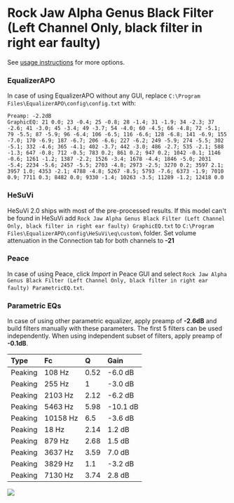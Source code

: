 # Rock Jaw Alpha Genus Black Filter (Left Channel Only, black filter in right ear faulty)
See [usage instructions](https://github.com/jaakkopasanen/AutoEq#usage) for more options.

### EqualizerAPO
In case of using EqualizerAPO without any GUI, replace `C:\Program Files\EqualizerAPO\config\config.txt`
with:
```
Preamp: -2.2dB
GraphicEQ: 21 0.0; 23 -0.4; 25 -0.8; 28 -1.4; 31 -1.9; 34 -2.3; 37 -2.6; 41 -3.0; 45 -3.4; 49 -3.7; 54 -4.0; 60 -4.5; 66 -4.8; 72 -5.1; 79 -5.5; 87 -5.9; 96 -6.4; 106 -6.5; 116 -6.6; 128 -6.8; 141 -6.9; 155 -7.0; 170 -6.9; 187 -6.7; 206 -6.6; 227 -6.2; 249 -5.9; 274 -5.5; 302 -5.1; 332 -4.6; 365 -4.1; 402 -3.7; 442 -3.0; 486 -2.7; 535 -2.1; 588 -1.3; 647 -0.8; 712 -0.5; 783 0.2; 861 0.2; 947 0.2; 1042 -0.1; 1146 -0.6; 1261 -1.2; 1387 -2.2; 1526 -3.4; 1678 -4.4; 1846 -5.0; 2031 -5.4; 2234 -5.6; 2457 -5.5; 2703 -4.8; 2973 -2.5; 3270 0.2; 3597 2.1; 3957 1.0; 4353 -2.1; 4788 -4.8; 5267 -8.5; 5793 -7.6; 6373 -1.9; 7010 0.9; 7711 0.3; 8482 0.0; 9330 -1.4; 10263 -3.5; 11289 -1.2; 12418 0.0
```

### HeSuVi
HeSuVi 2.0 ships with most of the pre-processed results. If this model can't be found in HeSuVi add
`Rock Jaw Alpha Genus Black Filter (Left Channel Only, black filter in right ear faulty) GraphicEQ.txt` to `C:\Program Files\EqualizerAPO\config\HeSuVi\eq\custom\` folder.
Set volume attenuation in the Connection tab for both channels to **-21**

### Peace
In case of using Peace, click *Import* in Peace GUI and select `Rock Jaw Alpha Genus Black Filter (Left Channel Only, black filter in right ear faulty) ParametricEQ.txt`.

### Parametric EQs
In case of using other parametric equalizer, apply preamp of **-2.6dB** and build filters manually
with these parameters. The first 5 filters can be used independently.
When using independent subset of filters, apply preamp of **-0.1dB**.

| Type    | Fc       |    Q | Gain     |
|:--------|:---------|:-----|:---------|
| Peaking | 108 Hz   | 0.52 | -6.0 dB  |
| Peaking | 255 Hz   | 1    | -3.0 dB  |
| Peaking | 2103 Hz  | 2.12 | -6.2 dB  |
| Peaking | 5463 Hz  | 5.98 | -10.1 dB |
| Peaking | 10158 Hz | 6.5  | -3.6 dB  |
| Peaking | 18 Hz    | 2.14 | 1.2 dB   |
| Peaking | 879 Hz   | 2.68 | 1.5 dB   |
| Peaking | 3637 Hz  | 3.59 | 7.0 dB   |
| Peaking | 3829 Hz  | 1.1  | -3.2 dB  |
| Peaking | 7130 Hz  | 3.74 | 2.8 dB   |

![](https://raw.githubusercontent.com/jaakkopasanen/AutoEq/master/results/innerfidelity/sbaf-serious/Rock%20Jaw%20Alpha%20Genus%20Black%20Filter%20(Left%20Channel%20Only,%20black%20filter%20in%20right%20ear%20faulty)/Rock%20Jaw%20Alpha%20Genus%20Black%20Filter%20(Left%20Channel%20Only,%20black%20filter%20in%20right%20ear%20faulty).png)